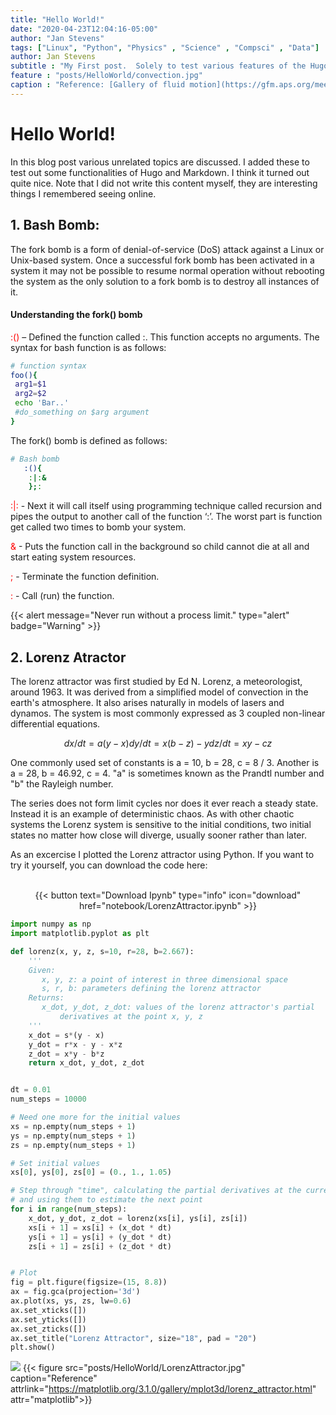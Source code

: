 ```yaml
---
title: "Hello World!"
date: "2020-04-23T12:04:16-05:00"
author: "Jan Stevens"
tags: ["Linux", "Python", "Physics" , "Science" , "Compsci" , "Data"]
author: Jan Stevens
subtitle : "My First post.  Solely to test various features of the Hugo theme."
feature : "posts/HelloWorld/convection.jpg"
caption : "Reference: [Gallery of fluid motion](https://gfm.aps.org/meetings/dfd-2017/59babd0cb8ac316d38841e58)"
---
```

# Hello World!

In this blog post various unrelated topics are discussed. I added these to test out some functionalities of Hugo and Markdown. I think it turned out quite nice. Note that I did not write this content myself, they are interesting things I remembered seeing online.

## 1. Bash Bomb:
The fork bomb is a form of denial-of-service (DoS) attack against a Linux or Unix-based system. Once a successful fork bomb has been activated in a system it may not be possible to resume normal operation without rebooting the system as the only solution to a fork bomb is to destroy all instances of it.
#### Understanding the fork() bomb

<span style="color:red"> :() </span> – Defined the function called :. This function accepts no arguments. The syntax for bash function is as follows:

```bash
# function syntax
foo(){
 arg1=$1
 arg2=$2
 echo 'Bar..'
 #do_something on $arg argument
}
```

The fork() bomb is defined as follows:

```Bash
# Bash bomb
   :(){
    :|:&
    };:
```

<span style="color:red"> :|: </span> -  Next it will call itself using programming technique called recursion and pipes the output to another call of the function ‘:’. The worst part is function get called two times to bomb your system.<br>

<span style="color:red"> & </span> - Puts the function call in the background so child cannot die at all and start eating system resources.<br>

<span style="color:red"> ; </span> - Terminate the function definition.<br>

<span style="color:red"> : </span> - Call (run) the function.

{{< alert message="Never run without a process limit." type="alert" badge="Warning" >}}

## 2. Lorenz Atractor

The lorenz attractor was first studied by Ed N. Lorenz, a meteorologist, around 1963. It was derived from a simplified model of convection in the earth's atmosphere. It also arises naturally in models of lasers and dynamos. The system is most commonly expressed as 3 coupled non-linear differential equations.

```math
dx / dt = a (y - x)
dy / dt = x (b - z) - y
dz / dt = xy - c z
```

One commonly used set of constants is a = 10, b = 28, c = 8 / 3. Another is a = 28, b = 46.92, c = 4. "a" is sometimes known as the Prandtl number and "b" the Rayleigh number.

The series does not form limit cycles nor does it ever reach a steady state. Instead it is an example of deterministic chaos. As with other chaotic systems the Lorenz system is sensitive to the initial conditions, two initial states no matter how close will diverge, usually sooner rather than later.

As an excercise I plotted the Lorenz attractor using Python. If you want to try it yourself, you can download the code here:

<center>
<br>
{{< button text="Download Ipynb" type="info" icon="download" href="notebook/LorenzAttractor.ipynb" >}}
</center>

```python
import numpy as np
import matplotlib.pyplot as plt

def lorenz(x, y, z, s=10, r=28, b=2.667):
    '''
    Given:
       x, y, z: a point of interest in three dimensional space
       s, r, b: parameters defining the lorenz attractor
    Returns:
       x_dot, y_dot, z_dot: values of the lorenz attractor's partial
           derivatives at the point x, y, z
    '''
    x_dot = s*(y - x)
    y_dot = r*x - y - x*z
    z_dot = x*y - b*z
    return x_dot, y_dot, z_dot


dt = 0.01
num_steps = 10000

# Need one more for the initial values
xs = np.empty(num_steps + 1)
ys = np.empty(num_steps + 1)
zs = np.empty(num_steps + 1)

# Set initial values
xs[0], ys[0], zs[0] = (0., 1., 1.05)

# Step through "time", calculating the partial derivatives at the current point
# and using them to estimate the next point
for i in range(num_steps):
    x_dot, y_dot, z_dot = lorenz(xs[i], ys[i], zs[i])
    xs[i + 1] = xs[i] + (x_dot * dt)
    ys[i + 1] = ys[i] + (y_dot * dt)
    zs[i + 1] = zs[i] + (z_dot * dt)


# Plot
fig = plt.figure(figsize=(15, 8.8))
ax = fig.gca(projection='3d')
ax.plot(xs, ys, zs, lw=0.6)
ax.set_xticks([])
ax.set_yticks([])
ax.set_zticks([])
ax.set_title("Lorenz Attractor", size="18", pad = "20")
plt.show()
```
![](LorenzAttractor.jpg)
{{< figure src="posts/HelloWorld/LorenzAttractor.jpg" caption="Reference" attrlink="https://matplotlib.org/3.1.0/gallery/mplot3d/lorenz_attractor.html" attr="matplotlib">}}